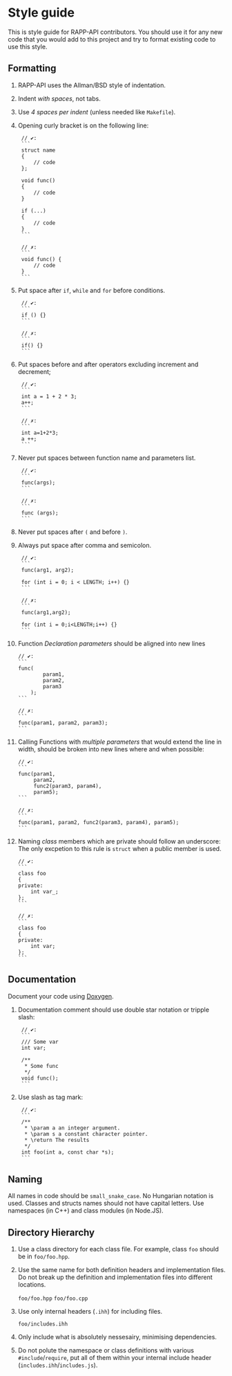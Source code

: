 # Style guide

This is style guide for RAPP-API contributors. 
You should use it for any new code that you would add to this project 
and try to format existing code to use this
style.

## Formatting

1. RAPP-API uses the Allman/BSD style of indentation.
2. Indent *with spaces*, not tabs.
3. Use *4 spaces per indent* (unless needed like `Makefile`).
4. Opening curly bracket is on the following line:

        // ✔:
        ```
        struct name
        {
            // code
        };
        
        void func()
        {
            // code
        }

        if (...)
        {
            // code
        }
        ```

        // ✗:
        ```
        void func() {
            // code
        }
        ```

5. Put space after `if`, `while` and `for` before conditions.

        // ✔:
        ```
        if () {}
        ```

        // ✗:
        ```
        if() {}
        ```

6. Put spaces before and after operators excluding increment and decrement;

        // ✔:
        ```
        int a = 1 + 2 * 3;
        a++;
        ```

        // ✗:
        ```
        int a=1+2*3;
        a ++;
        ```

7. Never put spaces between function name and parameters list.

        // ✔:
        ```
        func(args);
        ```

        // ✗:
        ```
        func (args);
        ```

8. Never put spaces after `(` and before `)`.
9. Always put space after comma and semicolon.

        // ✔:
        ```
        func(arg1, arg2);

        for (int i = 0; i < LENGTH; i++) {}
        ```

        // ✗:
        ```
        func(arg1,arg2);

        for (int i = 0;i<LENGTH;i++) {}
        ```

10. Function *Declaration parameters* should be aligned into new lines

        // ✔:
        ```
        func(
                param1,
                param2,
                param3
            );
        ```

        // ✗:
        ```
        func(param1, param2, param3);
        ```

11. Calling Functions with *multiple parameters* that would extend the line in width,
should be broken into new lines where and when possible:

        // ✔:
        ```
        func(param1,
             param2,
             func2(param3, param4),
             param5);
        ```

        // ✗:
        ```
        func(param1, param2, func2(param3, param4), param5);
        ```

12. Naming *class* members which are private should follow an underscore:
The only excpetion to this rule is `struct` when a public member is used.

        // ✔:
        ```
        class foo
        {
        private:
            int var_;
        };
        ```

        // ✗:
        ```
        class foo
        {
        private:
            int var;
        };
        ```

## Documentation

Document your code using [Doxygen][dox].

1. Documentation comment should use double star notation or tripple slash:

        // ✔:
        ```
        /// Some var
        int var;

        /**
         * Some func
         */
        void func();
        ```

2. Use slash as tag mark:

        // ✔:
        ```
        /**
         * \param a an integer argument.
         * \param s a constant character pointer.
         * \return The results
         */
        int foo(int a, const char *s);
        ```

## Naming

All names in code should be `small_snake_case`. No Hungarian notation is used.
Classes and structs names should not have capital letters.
Use namespaces (in C++) and class modules (in Node.JS).

## Directory Hierarchy

1. Use a class directory for each class file.
For example, class `foo` should be in `foo/foo.hpp`.
2. Use the same name for both definition headers and implementation files.
Do not break up the definition and implementation files into different locations.

    `foo/foo.hpp`
    `foo/foo.cpp`

3. Use only internal headers (`.ihh`) for including files.

    `foo/includes.ihh`

4. Only include what is absolutely nessesairy, minimising dependencies.
5. Do not polute the namespace or class definitions with various `#include`/`require`,
put all of them within your internal include header (`includes.ihh`/`includes.js`).


[dox]: http://www.stack.nl/~dimitri/doxygen/ "Doxygen homepage"
